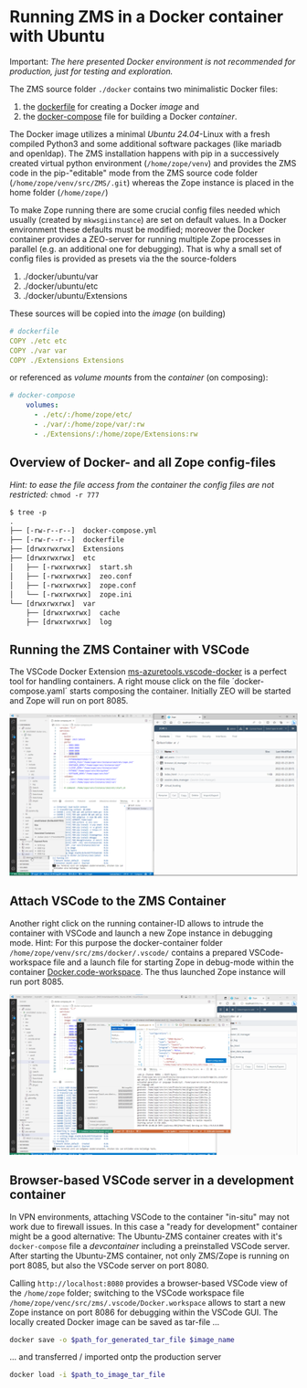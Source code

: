 # Running ZMS in a Docker container with Ubuntu

Important: *The here presented Docker environment is not recommended for production, just for testing and exploration.*

The ZMS source folder `./docker` contains two minimalistic Docker files: 
1. the [dockerfile](https://github.com/zms-publishing/ZMS/blob/main/docker/ubuntu/dockerfile) for creating a Docker *image* and 
2. the [docker-compose](https://github.com/zms-publishing/ZMS/blob/main/docker/ubuntu/docker-compose.yml) file for building a Docker *container*.

The Docker image utilizes a minimal *Ubuntu 24.04*-Linux with a fresh compiled Python3 and some additional software packages (like mariadb and openldap). The ZMS installation happens with pip in a successively created virtual python environment (`/home/zope/venv`) and provides the ZMS code in the pip-"editable" mode from the ZMS source code folder (`/home/zope/venv/src/ZMS/.git`) whereas the Zope instance is placed in the home folder (`/home/zope/`)

To make Zope running there are some crucial config files needed which usually (created by `mkwsgiinstance`) are set on default values. In a Docker environment these defaults must be modified; moreover the Docker container provides a ZEO-server for running multiple Zope processes in parallel (e.g. an additional one for debugging). That is why a small set of config files is provided as presets via the the source-folders
1. ./docker/ubuntu/var
2. ./docker/ubuntu/etc
3. ./docker/ubuntu/Extensions

These sources will be copied into the *image* (on building) 
```yaml
# dockerfile
COPY ./etc etc
COPY ./var var
COPY ./Extensions Extensions
```
or referenced as *volume mounts* from the *container* (on composing):
```yaml
# docker-compose
    volumes:
      - ./etc/:/home/zope/etc/
      - ./var/:/home/zope/var/:rw
      - ./Extensions/:/home/zope/Extensions:rw
```


## Overview of Docker- and all Zope config-files

*Hint: to ease the file access from the container the config files are not restricted:* `chmod -r 777`
```
$ tree -p
.
├── [-rw-r--r--]  docker-compose.yml
├── [-rw-r--r--]  dockerfile
├── [drwxrwxrwx]  Extensions
├── [drwxrwxrwx]  etc
│   ├── [-rwxrwxrwx]  start.sh
│   ├── [-rwxrwxrwx]  zeo.conf
│   ├── [-rwxrwxrwx]  zope.conf
│   └── [-rwxrwxrwx]  zope.ini
└── [drwxrwxrwx]  var
    ├── [drwxrwxrwx]  cache
    ├── [drwxrwxrwx]  log
```

## Running the ZMS Container with VSCode

The VSCode Docker Extension [ms-azuretools.vscode-docker](https://marketplace.visualstudio.com/items?itemName=ms-azuretools.vscode-docker) is a perfect tool for handling containers. A right mouse click on the file ´docker-compose.yaml´ starts composing the container. Initially ZEO will be started and Zope will run on port 8085.

![Running the ZMS Container with VSCode](../../docs/images/admin_docker_run.gif)

## Attach VSCode to the ZMS Container
Another right click on the running container-ID allows to intrude the container with VSCode and launch a new Zope instance in debugging mode. 
Hint: For this purpose the docker-container folder `/home/zope/venv/src/zms/docker/.vscode/` contains a prepared VSCode-workspace file and a launch file for starting Zope in debug-mode within the container [Docker.code-workspace](https://github.com/zms-publishing/ZMS/blob/main/docker/alpine/.vscode/Docker.code-workspace). The thus launched Zope instance will run port 8085.

![Attach VSCode to the ZMS Container](../../docs/images/admin_docker_debug_zeo.gif)


## Browser-based VSCode server in a development container
In VPN environments, attaching VSCode to the container "in-situ" may not work due to firewall issues.
In this case a "ready for development" container might be a good alternative: The Ubuntu-ZMS container creates with it's `docker-compose` file a _devcontainer_ including a preinstalled VSCode server. After starting the Ubuntu-ZMS container, not only ZMS/Zope is running on port 8085, but also the VSCode server on port 8080.

Calling `http://localhost:8080` provides a browser-based VSCode view of the `/home/zope` folder; switching to the VSCode workspace file `/home/zope/venc/src/zms/.vscode/Docker.workspace` allows to start a new Zope instance on port 8086 for debugging within the VSCode GUI.
The locally created Docker image can be saved as tar-file ...

```sh
docker save -o $path_for_generated_tar_file $image_name
```
... and transferred / imported ontp the production server

```sh
docker load -i $path_to_image_tar_file
```